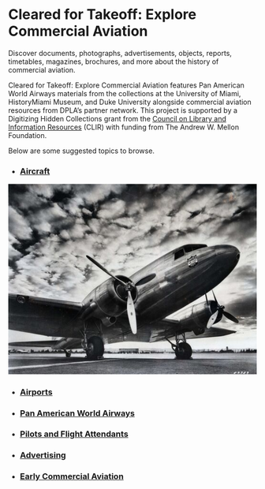 # Cleared for Takeoff: Explore Commercial Aviation

Discover documents, photographs, advertisements, objects, reports, timetables, magazines, brochures, and more about the history of commercial aviation. 

Cleared for Takeoff: Explore Commercial Aviation features Pan American World Airways materials from the collections at the University of Miami, HistoryMiami Museum, and Duke University alongside commercial aviation resources from DPLA’s partner network. This project is supported by a Digitizing Hidden Collections grant from the [Council on Library and Information Resources](https://www.clir.org/) (CLIR) with funding from The Andrew W. Mellon Foundation.

Below are some suggested topics to browse. 

- ### [Aircraft](/search?q=aircraft*%20OR%20%22douglas%20DC%22%20OR%20boeing%20OR%20lockheed%20OR%20fokker%20OR%20fairchild%20OR%20sikorsky%20NOT%20pin%20NOT%20insignia)
![](/static/local/aviation/aircraft_logo.png "Aircraft")
- ### [Airports](/search?q=airport*)
- ### [Pan American World Airways](/search?q=+%22pan+american+world%22+OR+%22pan+american+airways%22+OR+%22pan+am%22)
- ### [Pilots and Flight Attendants](/search?q=pilot+OR+pilots+OR+stewardess+OR+stewardesses+OR+steward+OR+%22flight+attendant%22+OR+%22flight+attendants%22)
- ### [Advertising](/search?q=advertising+OR+advertisement*+OR+poster*+OR+brochure*+OR+promotional)
- ### [Early Commercial Aviation](/search?before=1945) 
